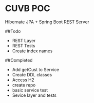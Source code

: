 # CUVB POC
Hibernate JPA + Spring Boot REST Server

##Todo
* REST Layer
* REST Tests
* Create index names

##Completed
* Add getCust to Service
* Create DDL classes
* Access H2
* create repo
* basic service test
* Sevice layer and tests